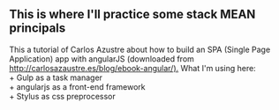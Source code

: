 <h2>This is where I'll practice some stack MEAN principals</h2>
This a tutorial of Carlos Azustre about how to build an SPA (Single Page Application) app with angularJS (downloaded from <a href="http://carlosazaustre.es/blog/ebook-angular/">http://carlosazaustre.es/blog/ebook-angular/).</a>
What I'm using here:
<br />
    +   Gulp as a task manager
<br />
    +   angularjs as a front-end framework
<br />
    +   Stylus as css preprocessor
